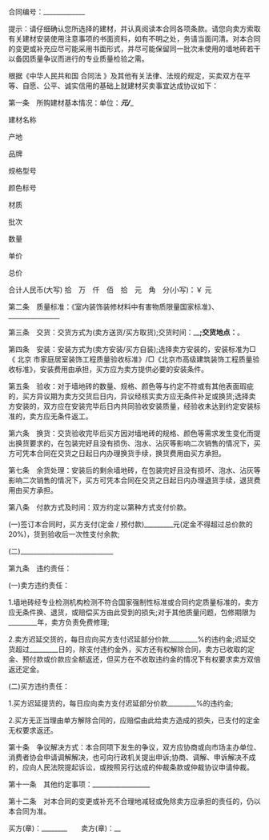 
 


合同编号：_____________


提示：请仔细确认您所选择的建材，并认真阅读本合同各项条款。请您向卖方索取有关建材安装使用注意事项的书面资料，如有不明之处，务请当面问清。对本合同的变更或补充应尽可能采用书面形式，并尽可能保留同一批次未使用的墙地砖若干以备因质量争议而进行的专业质量检验之需。


根据《中华人民共和国
合同法
》及其他有关法律、法规的规定，买卖双方在平等、自愿、公平、诚实信用的基础上就建材买卖事宜达成协议如下：


第一条　所购建材基本情况：单位：___元/____


建材名称


产地


品牌


规格型号


颜色标号


材质


批次


数量


单价


总价


合计人民币(大写) 拾　万　仟　佰　拾　元　角　分(小写)：￥ 元


第二条　质量标准：《室内装饰装修材料中有害物质限量国家标准》、________________


第三条　交货：交货方式为(卖方送货/买方取货);交货时间：__________________;交货地点：________________。


第四条　安装：安装方式为(卖方安装/买方自装);选择卖方安装的，安装标准为□《
北京
市家庭居室装饰工程质量验收标准》/□《北京市高级建筑装饰工程质量验收标准》，安装费用由承担，买方应为卖方提供必要的安装条件。


第五条　验收：对于墙地砖的数量、规格、颜色等与约定不符或有其他表面瑕疵的，买方异议期为卖方交货后日内，异议经核实卖方应无条件补足或换货;选择卖方安装的，双方应在安装完毕后日内共同验收安装质量，经验收未达到约定安装标准的，卖方应无条件返工。


第六条　换货：交货验收完毕后买方因对墙地砖的规格、颜色等需求发生变化而提出换货要求的，在包装完好且没有损伤、泡水、沾灰等影响二次销售的情况下，买方可凭本合同在交货之日起日内办理换货手续，换货费用由买方承担。


第七条　余货处理：安装后的剩余墙地砖，在包装完好且没有损坏、泡水、沾灰等影响二次销售的情况下，买方可凭本合同在交货之日起日内办理退货手续，退货费用由买方承担。


第八条　付款方式及时间：双方约定以第种方式支付价款。


(一)签订本合同时，买方支付(定金 / 预付款)_________元(定金不得超过总价款的20%)，货到验收后一次性支付余款;


(二)_____________________________


第九条　违约责任：


(一)卖方违约责任：


1.墙地砖经专业检测机构检测不符合国家强制性标准或合同约定质量标准的，卖方应无条件换、退货，或赔偿买方由此受到的损失;对于其他质量问题，包修期限为_________年，卖方负责免费修理;


2.卖方迟延交货的，每日应向买方支付迟延部分价款_________%的违约金;迟延交货超过_________日的，除支付违约金外，买方还有权解除合同，卖方已收取的定金、预付款或价款应全额返还，但买方在不收取违约金的情况下有权要求卖方双倍返还定金。


(二)买方违约责任：


1.买方迟延提货的，每日应向卖方支付迟延部分价款_________%的违约金;


2.买方无正当理由单方解除合同的，应赔偿由此给卖方造成的损失，已支付的定金无权要求返还。


第十条　争议解决方式：本合同项下发生的争议，双方应协商或向市场主办单位、消费者协会申请调解解决，也可向行政机关提出申诉;协商、调解、申诉解决不成的，应向人民法院提起诉讼，或按照另行达成的仲裁条款或仲裁协议申请仲裁。


第十一条　其他约定事项：__________________


第十二条　对本合同的变更或补充不合理地减轻或免除卖方应承担的责任的，仍以本合同为准。


买方(章)：________　　卖方(章)：__ 
 

 
 
 
 
 
  


  
 

  


  


  
 
 
 
 

